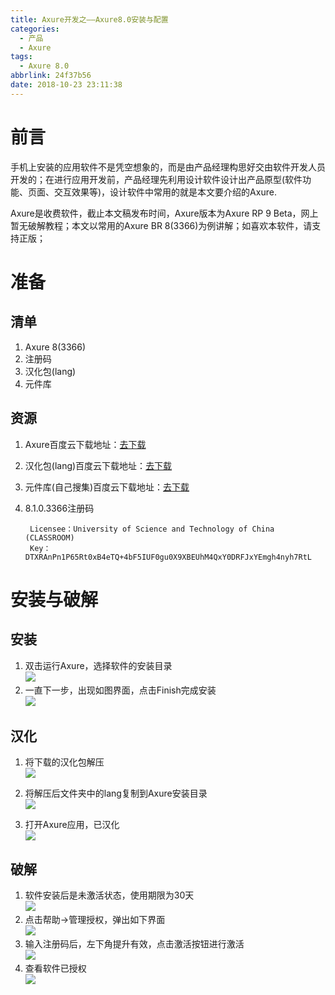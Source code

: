 ```yaml
---
title: Axure开发之——Axure8.0安装与配置
categories:
  - 产品
  - Axure
tags:
  - Axure 8.0
abbrlink: 24f37b56
date: 2018-10-23 23:11:38
---
```


# 前言
手机上安装的应用软件不是凭空想象的，而是由产品经理构思好交由软件开发人员开发的；在进行应用开发前，产品经理先利用设计软件设计出产品原型(软件功能、页面、交互效果等)，设计软件中常用的就是本文要介绍的Axure.    

Axure是收费软件，截止本文稿发布时间，Axure版本为Axure RP 9 Beta，网上暂无破解教程；本文以常用的Axure BR 8(3366)为例讲解；如喜欢本软件，请支持正版；      


<!--more-->

# 准备
## 清单  

1. Axure 8(3366)
2. 注册码
3. 汉化包(lang)
4. 元件库  

## 资源
1. Axure百度云下载地址：[去下载][1]
2. 汉化包(lang)百度云下载地址：[去下载][2]
3. 元件库(自己搜集)百度云下载地址：[去下载][3] 
4. 8.1.0.3366注册码     
	
		Licensee：University of Science and Technology of China (CLASSROOM)
		Key：DTXRAnPn1P65Rt0xB4eTQ+4bF5IUF0gu0X9XBEUhM4QxY0DRFJxYEmgh4nyh7RtL   




# 安装与破解
## 安装        

1. 双击运行Axure，选择软件的安装目录    
	![][4]    
2. 一直下一步，出现如图界面，点击Finish完成安装    
	![][5]  
	
## 汉化  
1. 将下载的汉化包解压    
	![][6]  

2. 将解压后文件夹中的lang复制到Axure安装目录   
	![][7]  
3. 打开Axure应用，已汉化     
	![][8]  

## 破解 
1. 软件安装后是未激活状态，使用期限为30天   
 	![][9]  
2. 点击帮助->管理授权，弹出如下界面   
	![][10]  
3. 输入注册码后，左下角提升有效，点击激活按钮进行激活  
	![][11]  
4. 查看软件已授权  
	![][12]




[1]: https://pan.baidu.com/s/1m-dUSfri5OZXa0lnUunNRg
[2]: https://pan.baidu.com/s/1w3uCoFBRvJTHw9ZDfFrPJQ
[3]: https://pan.baidu.com/s/1jOtlt_S1iGbWtIgYD8Y_oQ
[4]: https://cdn.staticaly.com/gh/PGzxc/CDN/master/blog-image/axure-install-dir.png
[5]: https://cdn.staticaly.com/gh/PGzxc/CDN/master/blog-image/axure-install-finish.png
[6]: https://cdn.staticaly.com/gh/PGzxc/CDN/master/blog-image/axure-language-unzip.png
[7]: https://cdn.staticaly.com/gh/PGzxc/CDN/master/blog-image/axure-lang-move.png
[8]: https://cdn.staticaly.com/gh/PGzxc/CDN/master/blog-image/axure-lang-already.png
[9]: https://cdn.staticaly.com/gh/PGzxc/CDN/master/blog-image/axure-not-grant.png
[10]: https://cdn.staticaly.com/gh/PGzxc/CDN/master/blog-image/axure-manager-grant.png
[11]: https://cdn.staticaly.com/gh/PGzxc/CDN/master/blog-image/axure-manager-grant-commit.png
[12]: https://cdn.staticaly.com/gh/PGzxc/CDN/master/blog-image/axure-grant-has.png



